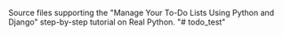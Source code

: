 Source files supporting the "Manage Your To-Do Lists Using Python and Django" step-by-step tutorial on Real Python.
"# todo_test" 
